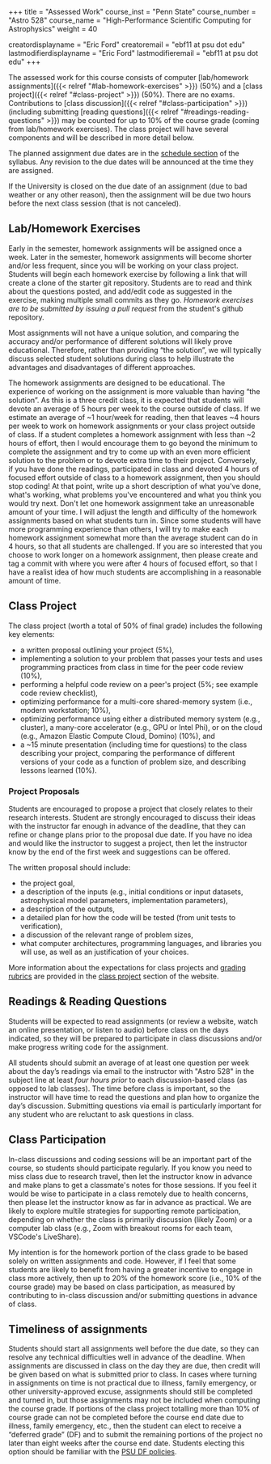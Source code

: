 +++
title = "Assessed Work"
course_inst = "Penn State"
course_number = "Astro 528"
course_name = "High-Performance Scientific Computing for Astrophysics"
weight = 40

creatordisplayname = "Eric Ford"
creatoremail = "ebf11 at psu dot edu"
lastmodifierdisplayname = "Eric Ford"
lastmodifieremail = "ebf11 at psu dot edu"
+++

The assessed work for this course consists of computer [lab/homework assignments]({{< relref "#lab-homework-exercises" >}}) (50%) and a [class project]({{< relref "#class-project" >}}) (50%).  There are no exams.  Contributions to [class discussion]({{< relref "#class-participation" >}}) (including submitting [reading questions]({{< relref "#readings-reading-questions" >}}) may be counted for up to 10% of the course grade (coming from lab/homework exercises). The class project will have several components and will be described in more detail below.

The planned assignment due dates are in the [schedule section](/lessons) of the syllabus.  Any revision to the due dates will be announced at the time they are assigned.  
<!-- Assignments are due on the same day as a class session are due at least two hours prior to the beginning of class.  -->
If the University is closed on the due date of an assignment (due to bad weather or any other reason), then the assignment will be due two hours before the next class session (that is not canceled).


## Lab/Homework Exercises
Early in the semester, homework assignments will be assigned once a week.  Later in the semester, homework assignments will become shorter and/or less frequent, since you will be working on your class project.  Students will begin each homework exercise by following a link that will create a clone of the starter git repository.  Students are to read and think about the questions posted, and add/edit code as suggested in the exercise, making multiple small commits as they go.   _Homework exercises are to be submitted by issuing a pull request_ from the student's github repository.

Most assignments will not have a unique solution, and comparing the accuracy and/or performance of different solutions will likely prove educational.  Therefore, rather than providing “the solution”, we will typically discuss selected student solutions during class to help illustrate the advantages and disadvantages of different approaches.

The homework assignments are designed to be educational.  The experience of working on the assignment is more valuable than having “the solution”.  As this is a three credit class, it is expected that students will devote an average of 5 hours per week to the course outside of class.  If we estimate an average of ~1 hour/week for reading, then that leaves ~4 hours per week to work on homework assignments or your class project outside of class.  If a student completes a homework assignment with less than ~2 hours of effort, then I would encourage them to go beyond the minimum to complete the assignment and try to come up with an even more efficient solution to the problem or to devote extra time to their project.  Conversely, if you have done the readings, participated in class and devoted 4 hours of focused effort outside of class to a homework assignment, then you should stop coding!  At that point, write up a short description of what you've done, what's working, what problems you've encountered and what you think you would try next.  Don't let one homework assignment take an unreasonable amount of your time.  I will adjust the length and difficulty of the homework assignments based on what students turn in.  Since some students will have more programming experience than others, I will try to make each homework assignment somewhat more than the average student can do in 4 hours, so that all students are challenged.  If you are so interested that you choose to work longer on a homework assignment, then please create and tag a commit with where you were after 4 hours of focused effort, so that I have a realist idea of how much students are accomplishing in a reasonable amount of time.

## Class Project
The class project (worth a total of 50% of final grade) includes the following key elements:

- a written proposal outlining your project (5%),
- implementing a solution to your problem that passes your tests and uses programming practices from class in time for the peer code review (10%),
- performing a helpful code review on a peer's project (5%; see example code review checklist),
- optimizing performance for a multi-core shared-memory system (i.e., modern workstation; 10%),
- optimizing performance using either a distributed memory system (e.g., cluster), a many-core accelerator (e.g., GPU or Intel Phi), or on the cloud (e.g., Amazon Elastic Compute Cloud, Domino) (10%), and
- a ~15 minute presentation (including time for questions) to the class describing your project, comparing the performance of different versions of your code as a function of problem size, and describing lessons learned (10%).

### Project Proposals
Students are encouraged to propose a project that closely relates to their research interests.  Student are strongly encouraged to discuss their ideas with the instructor far enough in advance of the deadline, that they can refine or change plans prior to the proposal due date.  If you have no idea and would like the instructor to suggest a project, then let the instructor know by the end of the first week and suggestions can be offered.

The written proposal should include:

- the project goal,
- a description of the inputs (e.g., initial conditions or input datasets, astrophysical model parameters, implementation parameters),
- a description of the outputs,
- a detailed plan for how the code will be tested (from unit tests to verification),
- a discussion of the relevant range of problem sizes,
- what computer architectures, programming languages, and libraries you will use, as well as an justification of your choices.

More information about the expectations for class projects and [grading rubrics](../project/rubrics) are provided in the [class project](../project) section of the website.


## Readings & Reading Questions
Students will be expected to read assignments (or review a website, watch an online presentation, or listen to audio) before class on the days indicated, so they will be prepared to participate in class discussions and/or make progress writing code for the assignment.

All students should submit an average of at least one question per week about the day’s readings via email to the instructor with "Astro 528" in the subject line at least _four hours prior_ to each discussion-based class (as opposed to lab classes).  The time before class is important, so the instructor will have time to read the questions and plan how to organize the day’s discussion.  Submitting questions via email is particularly important for any student who are reluctant to ask questions in class.


## Class Participation
In-class discussions and coding sessions will be an important part of the course, so students should participate regularly.  If you know you need to miss class due to research travel, then let the instructor know in advance and make plans to get a classmate's notes for those sessions.
If you feel it would be wise to participate in a class remotely due to health  concerns, then please let the instructor know as far in advance as practical.  We are likely to explore multile strategies for supporting remote participation, depending on whether the class is primarily discussion (likely Zoom) or a computer lab class (e.g., Zoom with breakout rooms for each team, VSCode's LiveShare).  

My intention is for the homework portion of the class grade to be based solely on written assignments and code.  However, if I feel that some students are likely to benefit from having a greater incentive to engage in class more actively, then up to 20% of the homework score (i.e., 10% of the course grade) may be based on class participation, as measured by contributing to in-class discussion and/or submitting questions in advance of class.

## Timeliness of assignments
Students should start all assignments well before the due date, so they can resolve any technical difficulties well in advance of the deadline.  When assignments are discussed in class on the day they are due, then credit will be given based on what is submitted prior to class.  In cases where turning in assignments on time is not practical due to illness, family emergency, or other university-approved excuse, assignments should still be completed and turned in, but those assignments may not be included when computing the course grade.  If portions of the class project totalling more than 10% of course grade can not be completed before the course end date due to illness, family emergency, etc., then the student can elect to receive a “deferred grade” (DF) and to submit the remaining portions of the project no later than eight weeks after the course end date.  Students electing this option should be familiar with the [PSU DF policies](https://www.registrar.psu.edu/grades/deferred.cfm).

